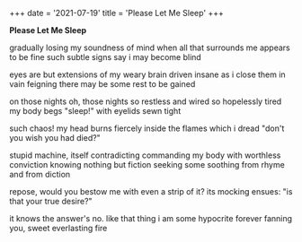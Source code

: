 +++
date = '2021-07-19'
title = 'Please Let Me Sleep'
+++

**Please Let Me Sleep**

gradually losing my soundness of mind
when all that surrounds me appears to be fine
such subtle signs say i may become blind

eyes are but extensions of my weary brain
driven insane as i close them in vain
feigning there may be some rest to be gained

on those nights
oh, those nights
so restless and wired
so hopelessly tired
my body begs "sleep!" with eyelids sewn tight 

such chaos! 
my head
burns fiercely inside
the flames which i dread
"don't you wish you had died?"

stupid machine, itself contradicting
commanding my body with worthless conviction
knowing nothing but fiction
seeking some soothing from rhyme and from diction

repose, would you bestow
me with even a strip of it?
its mocking ensues:
"is that your true desire?"

it knows the answer's no.
like that thing i am some hypocrite
forever fanning you, 
sweet everlasting fire